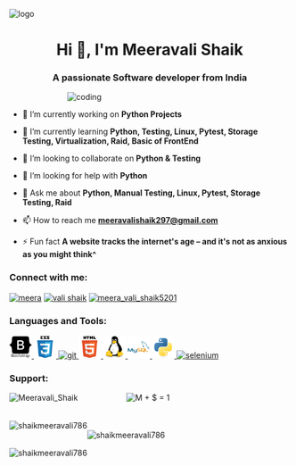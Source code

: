 ![logo](https://camo.githubusercontent.com/69a64c1db5c749cbf9b3cb40c1248ebdc6f6b7788b2d008506910a088af92ecd/68747470733a2f2f70726576696577732e31323372662e636f6d2f696d616765732f6b617270656e6b6f696c69612f6b617270656e6b6f696c6961313830362f6b617270656e6b6f696c69613138303630303031312f3130323938383830362d766563746f722d6c696e652d7765622d636f6e636570742d666f722d70726f6772616d6d696e672d6c696e6561722d7765622d62616e6e65722d666f722d636f64696e672d2e6a7067)
<h1 align="center">Hi 👋, I'm Meeravali Shaik</h1>
<h3 align="center">A passionate Software developer from India</h3>
<img align="right" alt="coding" width="400" src="https://camo.githubusercontent.com/cae12fddd9d6982901d82580bdf321d81fb299141098ca1c2d4891870827bf17/68747470733a2f2f6d69726f2e6d656469756d2e636f6d2f6d61782f313336302f302a37513379765349765f7430696f4a2d5a2e676966">


<p align="left"> <a href="https://twitter.com/" target="blank"><img src="https://img.shields.io/twitter/follow/?logo=twitter&style=for-the-badge" alt="" /></a> </p>

- 🔭 I’m currently working on **Python Projects**

- 🌱 I’m currently learning **Python, Testing, Linux, Pytest, Storage Testing, Virtualization, Raid, Basic of FrontEnd**

- 👯 I’m looking to collaborate on **Python & Testing**

- 🤝 I’m looking for help with **Python**

- 💬 Ask me about **Python, Manual Testing, Linux, Pytest, Storage Testing, Raid**

- 📫 How to reach me **meeravalishaik297@gmail.com**

- ⚡ Fun fact **A website tracks the internet's age – and it's not as anxious as you might think^**

<h3 align="left">Connect with me:</h3>
<p align="left">
<a href="https://dev.to/meera" target="blank"><img align="center" src="https://raw.githubusercontent.com/rahuldkjain/github-profile-readme-generator/master/src/images/icons/Social/devto.svg" alt="meera" height="30" width="40" /></a>
<a href="https://fb.com/vali shaik" target="blank"><img align="center" src="https://raw.githubusercontent.com/rahuldkjain/github-profile-readme-generator/master/src/images/icons/Social/facebook.svg" alt="vali shaik" height="30" width="40" /></a>
<a href="https://instagram.com/meera_vali_shaik5201" target="blank"><img align="center" src="https://raw.githubusercontent.com/rahuldkjain/github-profile-readme-generator/master/src/images/icons/Social/instagram.svg" alt="meera_vali_shaik5201" height="30" width="40" /></a>
</p>

<h3 align="left">Languages and Tools:</h3>
<p align="left"> <a href="https://getbootstrap.com" target="_blank" rel="noreferrer"> <img src="https://raw.githubusercontent.com/devicons/devicon/master/icons/bootstrap/bootstrap-plain-wordmark.svg" alt="bootstrap" width="40" height="40"/> </a> <a href="https://www.w3schools.com/css/" target="_blank" rel="noreferrer"> <img src="https://raw.githubusercontent.com/devicons/devicon/master/icons/css3/css3-original-wordmark.svg" alt="css3" width="40" height="40"/> </a> <a href="https://git-scm.com/" target="_blank" rel="noreferrer"> <img src="https://www.vectorlogo.zone/logos/git-scm/git-scm-icon.svg" alt="git" width="40" height="40"/> </a> <a href="https://www.w3.org/html/" target="_blank" rel="noreferrer"> <img src="https://raw.githubusercontent.com/devicons/devicon/master/icons/html5/html5-original-wordmark.svg" alt="html5" width="40" height="40"/> </a> <a href="https://www.linux.org/" target="_blank" rel="noreferrer"> <img src="https://raw.githubusercontent.com/devicons/devicon/master/icons/linux/linux-original.svg" alt="linux" width="40" height="40"/> </a> <a href="https://www.mysql.com/" target="_blank" rel="noreferrer"> <img src="https://raw.githubusercontent.com/devicons/devicon/master/icons/mysql/mysql-original-wordmark.svg" alt="mysql" width="40" height="40"/> </a> <a href="https://www.python.org" target="_blank" rel="noreferrer"> <img src="https://raw.githubusercontent.com/devicons/devicon/master/icons/python/python-original.svg" alt="python" width="40" height="40"/> </a> <a href="https://www.selenium.dev" target="_blank" rel="noreferrer"> <img src="https://raw.githubusercontent.com/detain/svg-logos/780f25886640cef088af994181646db2f6b1a3f8/svg/selenium-logo.svg" alt="selenium" width="40" height="40"/> </a> </p>

<h3 align="left">Support:</h3>
<p><a href="https://www.buymeacoffee.com/Meeravali_Shaik"> <img align="left" src="https://cdn.buymeacoffee.com/buttons/v2/default-yellow.png" height="50" width="210" alt="Meeravali_Shaik" /></a><a href="https://ko-fi.com/M + $ = 1"> <img align="left" src="https://cdn.ko-fi.com/cdn/kofi3.png?v=3" height="50" width="210" alt="M + $ = 1" /></a></p><br><br>

<p><img align="left" src="https://github-readme-stats.vercel.app/api/top-langs?username=shaikmeeravali786&show_icons=true&locale=en&layout=compact" alt="shaikmeeravali786" /></p>

<p>&nbsp;<img align="center" src="https://github-readme-stats.vercel.app/api?username=shaikmeeravali786&show_icons=true&locale=en" alt="shaikmeeravali786" /></p>

<p><img align="center" src="https://github-readme-streak-stats.herokuapp.com/?user=shaikmeeravali786&" alt="shaikmeeravali786" /></p>
